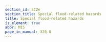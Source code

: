 ```yaml
---
section_id: 322e
section_title: Special flood-related hazards
title: Special flood-related hazards
is_element: true
abbr: MI5
page_in_manual: 320-8
---
```

